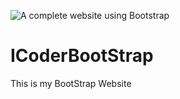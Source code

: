 ![A complete website using Bootstrap](https://ehome.co.ke/wp-content/uploads/2020/02/HB-Web-Design-.png)
# ICoderBootStrap
This is my BootStrap Website
